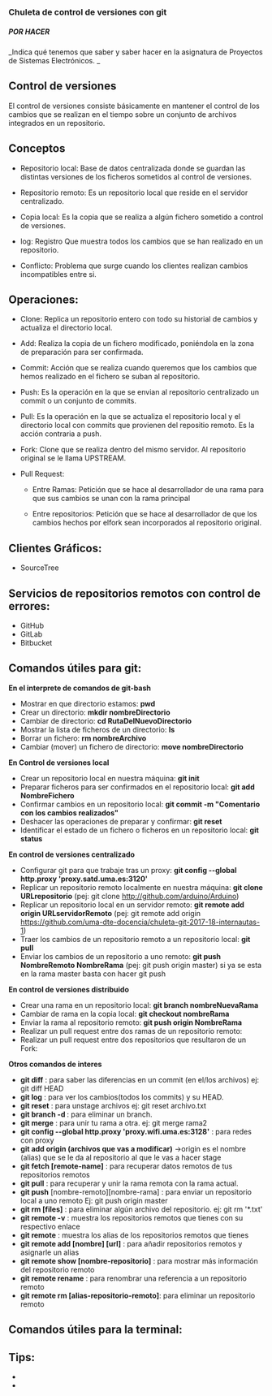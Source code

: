 ﻿### Chuleta de control de versiones con git

##### POR HACER

_Indica qué tenemos que saber y saber hacer en la asignatura de Proyectos de Sistemas Electrónicos. _

## Control de versiones
El control de versiones consiste básicamente en mantener el control de los cambios que se realizan en el tiempo sobre un conjunto de archivos integrados en un repositorio.


## Conceptos

* Repositorio local: Base de datos centralizada donde se guardan las distintas versiones de los ficheros sometidos al control de versiones.

* Repositorio remoto: Es un repositorio local que reside en el servidor centralizado.

* Copia local: Es la copia que se realiza a algún fichero sometido a control de versiones.

* log: Registro Que muestra todos los cambios que se han realizado en un repositorio.

* Conflicto: Problema que surge cuando los clientes realizan cambios incompatibles entre si.


## Operaciones:  

* Clone: Replica un repositorio entero con todo su historial de cambios y actualiza el directorio local.

* Add: Realiza la copia de un fichero modificado, poniéndola en la zona de preparación para ser confirmada.

* Commit: Acción que se realiza cuando queremos que los cambios que hemos realizado en el fichero se suban al repositorio.

* Push: Es la operación en la que se envian al repositorio centralizado un commit o un conjunto de commits.

* Pull: Es la operación en la que se actualiza el repositorio local y el directorio local con commits que provienen del repositio remoto. Es la acción contraria a push.

* Fork: Clone que se realiza dentro del mismo servidor. Al repositorio original se le llama UPSTREAM.

* Pull Request: 
  - Entre Ramas: Petición que se hace al desarrollador de una rama para que sus cambios se unan con la rama principal

  - Entre repositorios: Petición que se hace al desarrollador de que los cambios hechos por elfork sean incorporados al repositorio original.


## Clientes Gráficos:

* SourceTree

## Servicios de repositorios remotos con control de errores:

* GitHub
* GitLab
* Bitbucket

## Comandos útiles para git:

**En el interprete de comandos de git-bash**

* Mostrar en que directorio estamos: **pwd**
* Crear un directorio: **mkdir nombreDirectorio**
* Cambiar de directorio: **cd RutaDelNuevoDirectorio**
* Mostrar la lista de ficheros de un directorio: **ls**
* Borrar un fichero: **rm nombreArchivo** 
* Cambiar (mover) un fichero de directorio: **move nombreDirectorio**

**En Control de versiones local**

* Crear un repositorio local en nuestra máquina: **git init**
* Preparar ficheros para ser confirmados en el repositorio local: **git add NombreFichero**
* Confirmar cambios en un repositorio local: **git commit -m "Comentario con los cambios realizados"**
* Deshacer las operaciones de preparar y confirmar: **git reset<commit>** 
* Identificar el estado de un fichero o ficheros en un repositorio local: **git status**

**En control de versiones centralizado**

* Configurar git para que trabaje tras un proxy: **git config --global http.proxy 'proxy.satd.uma.es:3120'**
* Replicar un repositorio remoto localmente en nuestra máquina: **git clone URLrepositorio** (pej: git clone http://github.com/arduino/Arduino)
* Replicar un repositorio local en un servidor remoto: **git remote add origin URLservidorRemoto** (pej: git remote add origin https://github.com/uma-dte-docencia/chuleta-git-2017-18-internautas-1)
* Traer los cambios de un repositorio remoto a un repositorio local: **git pull**
* Enviar los cambios de un repositorio a uno remoto: **git push NombreRemoto NombreRama** (pej: git push origin master)
si ya se esta en la rama master basta con hacer git push

**En control de versiones distribuido**

* Crear una rama en un repositorio local: **git branch nombreNuevaRama**
* Cambiar de rama en la copia local: **git checkout nombreRama**
* Enviar la rama al repositorio remoto: **git push origin NombreRama**
* Realizar un pull request entre dos ramas de un repositorio remoto:
* Realizar un pull request entre dos repositorios que resultaron de un Fork:

**Otros comandos de interes**

* **git diff** : para saber las diferencias en un commit (en el/los archivos) ej: git diff HEAD
* **git log** : para ver los cambios(todos los commits) y su HEAD.
* **git reset** : para unstage archivos ej: git reset archivo.txt
* **git branch -d <branch name>** : para eliminar un branch.
* **git merge** : para unir tu rama a otra. ej: git merge rama2
* **git config --global http.proxy 'proxy.wifi.uma.es:3128'** : para redes con proxy
* **git add origin (archivos que vas a modificar)** ->origin es el nombre (alias) que se le da al repositorio al que le vas a hacer stage
* **git fetch [remote-name]** : para recuperar datos remotos de tus repositorios remotos
* **git pull** : para recuperar y unir la rama remota con la rama actual.
* **git push** [nombre-remoto][nombre-rama] : para enviar un repositorio local a uno remoto Ej: git push origin master
* **git rm [files]** : para eliminar algún archivo del repositorio. ej: git rm '*.txt'
* **git remote -v** : muestra los repositorios remotos que tienes con su respectivo enlace
* **git remote** : muestra los alias de los repositorios remotos que tienes
* **git remote add [nombre] [url]** : para añadir repositorios remotos y asignarle un alias
* **git remote show [nombre-repositorio]** : para mostrar más información del repositorio remoto
* **git remote rename** : para renombrar una referencia a un repositorio remoto
* **git remote rm  [alias-repositorio-remoto]**: para eliminar un repositorio remoto


## Comandos útiles para la terminal:

## Tips:

*
*
